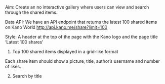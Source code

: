 Aim: Create an no interactive gallery where users can view and search through the shared items.

Data API: We have an API endpoint that returns the latest 100 shared items on Kano World
http://api.kano.me/share?limit=100

Style: A header at the top of the page with the Kano logo and the page title ‘Latest 100 shares’

1) Top 100 shared items displayed in a grid-like format

Each share item should show a picture, title, author’s username and number of likes.

2) Search by title

